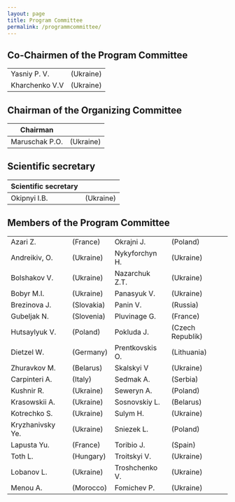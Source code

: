 ```yaml
---
layout: page
title: Program Committee
permalink: /programmcommittee/
---
```


## Co-Chairmen of the Program Committee ##
|  | |
| ------------- | ------------- |
| Yasniy P. V. | (Ukraine) |
| Kharchenko V.V | (Ukraine) |

## Chairman of the Organizing Committee ##

| Chairman |  |
| ------ | ----------- |
| Maruschak P.O. | (Ukraine) |

## Scientific secretary ##

|Scientific secretary  |  |
| ------ | ----------- |
| Okipnyi I.B. | (Ukraine) |

## Members of the Program Committee ##

|  |  |  |  |
| ------ | ----------- | ------ | ----------- |
|  Azari Z. | (France) | Okrajni J. | (Poland) |
| Andreikiv, O. | (Ukraine) | Nykyforchyn H. | (Ukraine) |
| Bolshakov V. | (Ukraine) | Nazarchuk Z.T. | (Ukraine) |
| Bobyr M.I. | (Ukraine) | Panasyuk V. |	(Ukraine) |
| Brezinova J. | (Slovakia) | Panin V. |	(Russia) | 
| Gubeljak N. | (Slovenia) | Pluvinage G.| (France) |
| Hutsaylyuk V.| (Poland) | Pokluda J. | (Czech Republik) |
| Dietzel W. | (Germany) | Prentkovskis O. | (Lithuania) |
| Zhuravkov М. | (Belarus) | Skalskyi V | (Ukraine) |
| Carpinteri A. | (Italy) | Sedmak A. | (Serbia) |
| Kushnir R. | (Ukraine) | Seweryn A. | (Poland) | 
| Krasowskii A. | (Ukraine) | Sosnovskiy L. | (Belarus) |
| Kotrechko S. | (Ukraine) | Sulym H. | (Ukraine) |
| Kryzhanivsky Ye. | (Ukraine) | Sniezek L. | (Poland) |
| Lapusta Yu. | (France) | Toribio J. | (Spain) |
| Toth L. | (Hungary) | Troitskyi V. | (Ukraine) |
| Lobanov L. | (Ukraine) | Troshchenko V. | (Ukraine) |
| Menou A. | (Morocco) | Fomichev P. | (Ukraine) |

